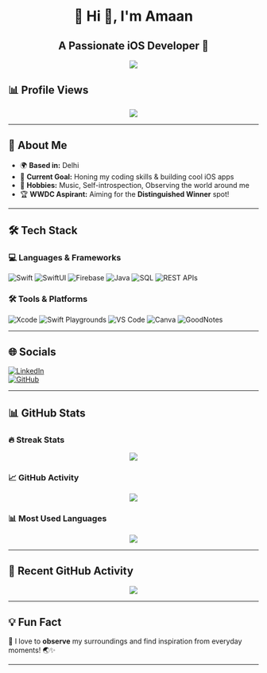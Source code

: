 <div align="center">
  <h1>💫 Hi 👋, I'm Amaan</h1>
  <h2>A Passionate iOS Developer 🚀</h2>
</div>

<p align="center">
  <img src="https://readme-typing-svg.herokuapp.com?font=Fira+Code&pause=1000&color=4EFDED&center=true&vCenter=true&width=500&lines=Swift+%7C+SwiftUI+%7C+Firebase+%7C+Java+%7C+SQL;Software+Developer+(iOS);Always+learning+something+new!+%F0%9F%9A%80" />
</p>

## 📊 Profile Views  
<p align="center">
  <img src="https://profile-counter.glitch.me/amaank8797/count.svg" />
</p>

---

## 🚀 About Me  

- 🌍 **Based in:** Delhi  
- 🎯 **Current Goal:** Honing my coding skills & building cool iOS apps  
- 🎵 **Hobbies:** Music, Self-introspection, Observing the world around me  
- 🏆 **WWDC Aspirant:** Aiming for the **Distinguished Winner** spot!  

---

## 🛠️ Tech Stack  

### **💻 Languages & Frameworks**  
![Swift](https://img.shields.io/badge/Swift-F54A2A?style=flat-square&logo=swift&logoColor=white) 
![SwiftUI](https://img.shields.io/badge/SwiftUI-007AFF?style=flat-square&logo=swift&logoColor=white) 
![Firebase](https://img.shields.io/badge/Firebase-FFCA28?style=flat-square&logo=firebase&logoColor=white) 
![Java](https://img.shields.io/badge/Java-ED8B00?style=flat-square&logo=java&logoColor=white) 
![SQL](https://img.shields.io/badge/SQL-4479A1?style=flat-square&logo=postgresql&logoColor=white) 
![REST APIs](https://img.shields.io/badge/REST_APIs-02569B?style=flat-square&logo=fastapi&logoColor=white)  



### **🛠️ Tools & Platforms**  
![Xcode](https://img.shields.io/badge/Xcode-1575F9?style=flat-square&logo=xcode&logoColor=white) 
![Swift Playgrounds](https://img.shields.io/badge/Swift_Playgrounds-FF4500?style=flat-square&logo=swift&logoColor=white) 
![VS Code](https://img.shields.io/badge/VS_Code-007ACC?style=flat-square&logo=visualstudiocode&logoColor=white) 
![Canva](https://img.shields.io/badge/Canva-00C4CC?style=flat-square&logo=canva&logoColor=white) 
![GoodNotes](https://img.shields.io/badge/GoodNotes-0057FF?style=flat-square&logoColor=white)  

---

## 🌐 Socials  

[![LinkedIn](https://img.shields.io/badge/LinkedIn-%230077B5.svg?style=flat-square&logo=linkedin&logoColor=white)](https://www.linkedin.com/in/amaan-555072228/)  
[![GitHub](https://img.shields.io/badge/GitHub-181717?style=flat-square&logo=github&logoColor=white)](https://github.com/amaank8797)  

---

## 📊 GitHub Stats  

### 🔥 Streak Stats  
<p align="center">
  <img src="https://github-readme-streak-stats.herokuapp.com/?user=amaank8797&theme=dark&hide_border=false" />
</p>

### 📈 GitHub Activity  
<p align="center">
  <img src="https://github-readme-stats.vercel.app/api?username=amaank8797&theme=dark&hide_border=false&include_all_commits=true&count_private=true" />
</p>

### 📊 Most Used Languages  
<p align="center">
  <img src="https://github-readme-stats.vercel.app/api/top-langs/?username=amaank8797&theme=dark&hide_border=false&include_all_commits=true&count_private=true&layout=compact" />
</p>

---

## 📌 Recent GitHub Activity  
<p align="center">
  <img src="https://github-readme-activity-graph.vercel.app/graph?username=amaank8797&theme=dracula&hide_border=true&area=true" />
</p>


---

## 💡 Fun Fact  
🔹 I love to **observe** my surroundings and find inspiration from everyday moments! 🌏✨  

---

<!-- Proudly created with ❤️ -->
